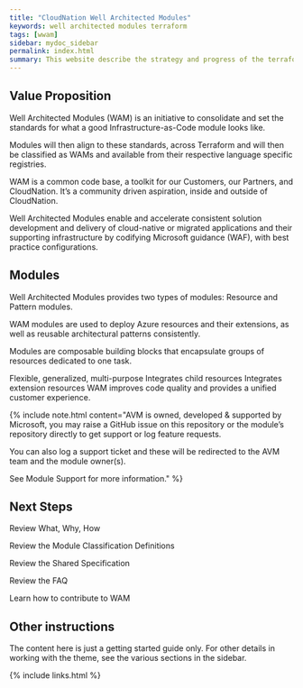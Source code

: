 ```yaml
---
title: "CloudNation Well Architected Modules"
keywords: well architected modules terraform 
tags: [wwam]
sidebar: mydoc_sidebar
permalink: index.html
summary: This website describe the strategy and progress of the terraform module development for Microsoft Azure.
---
```


## Value Proposition

Well Architected Modules (WAM) is an initiative to consolidate and set the standards for what a good Infrastructure-as-Code module looks like.

Modules will then align to these standards, across Terraform and will then be classified as WAMs and available from their respective language specific registries.

WAM is a common code base, a toolkit for our Customers, our Partners, and CloudNation. It’s a community driven aspiration, inside and outside of CloudNation.

Well Architected Modules enable and accelerate consistent solution development and delivery of cloud-native or migrated applications and their supporting infrastructure by codifying Microsoft guidance (WAF), with best practice configurations.

## Modules

Well Architected Modules provides two types of modules: Resource and Pattern modules.

WAM modules are used to deploy Azure resources and their extensions, as well as reusable architectural patterns consistently.

Modules are composable building blocks that encapsulate groups of resources dedicated to one task.

Flexible, generalized, multi-purpose
Integrates child resources
Integrates extension resources
WAM improves code quality and provides a unified customer experience.

{% include note.html content="AVM is owned, developed & supported by Microsoft, you may raise a GitHub issue on this repository or the module’s repository directly to get support or log feature requests.

You can also log a support ticket and these will be redirected to the AVM team and the module owner(s).

See Module Support for more information." %}

## Next Steps


Review What, Why, How

Review the Module Classification Definitions

Review the Shared Specification

Review the FAQ

Learn how to contribute to WAM

## Other instructions

The content here is just a getting started guide only. For other details in working with the theme, see the various sections in the sidebar.

{% include links.html %}
